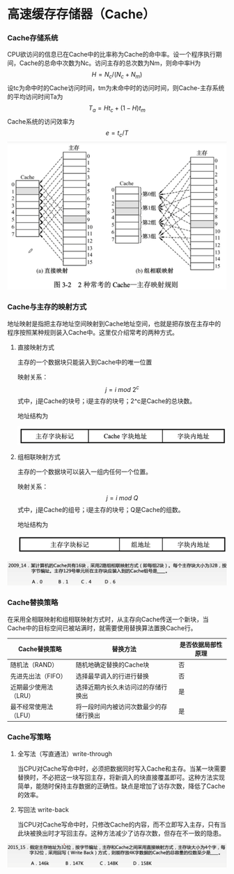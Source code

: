# 高速缓存存储器（Cache）

### Cache存储系统

CPU欲访问的信息已在Cache中的比率称为Cache的命中率。设一个程序执行期间，Cache的总命中次数为Nc。访问主存的总次数为Nm，则命中率H为
$$
H=N_c/(N_c+N_m)
$$
设tc为命中时的Cache访问时间，tm为未命中时的访问时间，则Cache-主存系统的平均访问时间Ta为
$$
T_a=Ht_c+(1-H)t_m
$$
Cache系统的访问效率为
$$
e=t_c/T
$$
![](1.png)

### Cache与主存的映射方式

地址映射是指把主存地址空间映射到Cache地址空间，也就是把存放在主存中的程序按照某种规则装入Cache中。这里仅介绍常考的两种方式。

1. 直接映射方式

   主存的一个数据块只能装入到Cache中的唯一位置

   映射关系：
   $$
   j=i\ mod\ 2^c
   $$
   式中，j是Cache的块号；i是主存的块号；2^c是Cache的总块数。

   地址结构为

   ![](2.png)

2. 组相联映射方式

   主存的一个数据块可以装入一组内任何一个位置。

   映射关系：
   $$
   j=i\ mod\ Q
   $$
   式中，j是Cache的组号；i是主存的块号；Q是Cache的组数。

   地址结构为

   ![](3.png)

![](4.png)

### Cache替换策略

在采用全相联映射和组相联映射方式时，从主存向Cache传送一个新块，当Cache中的目标空间已被站满时，就需要使用替换算法置换Cache行。

| Cache替换策略         | 替换方法                               | 是否依据局部性原理 |
| --------------------- | -------------------------------------- | ------------------ |
| 随机法（RAND）        | 随机地确定替换的Cache块                | 否                 |
| 先进先出法（FIFO）    | 选择最早调入的行进行替换               | 否                 |
| 近期最少使用法（LRU） | 选择近期内长久未访问过的存储行换出     | 是                 |
| 最不经常使用法（LFU） | 将一段时间内被访问次数最少的存储行换出 | 是                 |

###  Cache写策略

1. 全写法（写直通法）write-through

   当CPU对Cache写命中时，必须把数据同时写入Cache和主存。当某一块需要替换时，不必把这一块写回主存，将新调入的块直接覆盖即可。这种方法实现简单，能随时保持主存数据的正确性。缺点是增加了访存次数，降低了Cache的效率。

2. 写回法 write-back

   当CPU对Cache写命中时，只修改Cache的内容，而不立即写入主存，只有当此块被换出时才写回主存。这种方法减少了访存次数，但存在不一致的隐患。

![](5.png)